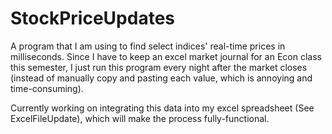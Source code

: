 # StockPriceUpdates
A program that I am using to find select indices' real-time prices in milliseconds. Since I have to keep an excel market journal for an Econ class this semester, I just run this program every night after the market closes (instead of manually copy and pasting each value, which is annoying and time-consuming).

Currently working on integrating this data into my excel spreadsheet (See ExcelFileUpdate), which will make the process fully-functional.
